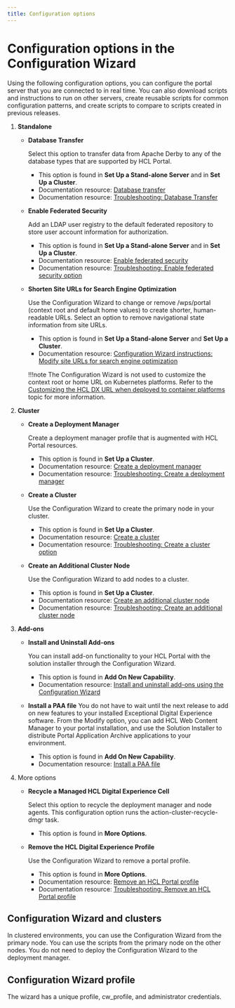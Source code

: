 ```yaml
---
title: Configuration options
---
```


# Configuration options in the Configuration Wizard

Using the following configuration options, you can configure the portal server that you are connected to in real time. You can also download scripts and instructions to run on other servers, create reusable scripts for common configuration patterns, and create scripts to compare to scripts created in previous releases.

1. **Standalone**
    -   **Database Transfer**

        Select this option to transfer data from Apache Derby to any of the database types that are supported by HCL Portal.

        -   This option is found in **Set Up a Stand-alone Server** and in **Set Up a Cluster**.
        -   Documentation resource: [Database transfer](../../../../../get_started/plan_deployment/traditional_deployment/roadmaps/rm_install_deployment/rm_web_content_dev.md#transferring-your-database)
        -   Documentation resource: [Troubleshooting: Database Transfer](../../../../../deployment/manage/troubleshooting/troubleshooting_configwizard/troubleshooting_db_transfer/index.md)

    -   **Enable Federated Security**

        Add an LDAP user registry to the default federated repository to store user account information for authorization.

        -   This option is found in **Set Up a Stand-alone Server** and in **Set Up a Cluster**.
        -   Documentation resource: [Enable federated security](../../../../../deployment/manage/security/people/authentication/user_registry/cw_ldap.md)
        -   Documentation resource: [Troubleshooting: Enable federated security option](../../../../../deployment/manage/troubleshooting/troubleshooting_configwizard/cw_ldap.md)

    -   **Shorten Site URLs for Search Engine Optimization**

        Use the Configuration Wizard to change or remove /wps/portal (context root and default home values) to create shorter, human-readable URLs. Select an option to remove navigational state information from site URLs.

        -   This option is found in **Set Up a Stand-alone Server** and **Set Up a Cluster**.
        -   Documentation resource: [Configuration Wizard instructions: Modify site URLs for search engine optimization](../../../../../deployment/manage/troubleshooting/troubleshooting_configwizard/cw_shorten_url_seo_ts.md)
        
        !!!note
            The Configuration Wizard is not used to customize the context root or home URL on Kubernetes platforms. Refer to the [Customizing the HCL DX URL when deployed to container platforms](../../../../manage/siteurl_cfg/t_customize_dx_url.md) topic for more information.

2. **Cluster**
    -   **Create a Deployment Manager**

        Create a deployment manager profile that is augmented with HCL Portal resources.

        -   This option is found in **Set Up a Cluster**.
        -   Documentation resource: [Create a deployment manager](../../../../../deployment/manage/config_cluster/cw_dmgr_profile.md)
        -   Documentation resource: [Troubleshooting: Create a deployment manager](../../../../../deployment/manage/troubleshooting/troubleshooting_configwizard/cw_create_dmgr.md)

    -   **Create a Cluster**

        Use the Configuration Wizard to create the primary node in your cluster.

        -   This option is found in **Set Up a Cluster**.
        -   Documentation resource: [Create a cluster](../../../../../deployment/manage/config_cluster/create_cluster/index.md)
        -   Documentation resource: [Troubleshooting: Create a cluster option](../../../../../deployment/manage/troubleshooting/troubleshooting_configwizard/cw_create_cluster.md)

    -   **Create an Additional Cluster Node**

        Use the Configuration Wizard to add nodes to a cluster.

        -   This option is found in **Set Up a Cluster**.
        -   Documentation resource: [Create an additional cluster node](../../../../../deployment/manage/config_cluster/cw_add_node.md)
        -   Documentation resource: [Troubleshooting: Create an additional cluster node](../../../../../deployment/manage/troubleshooting/troubleshooting_configwizard/cw_create_addnode.md)

3. **Add-ons**
    -   **Install and Uninstall Add-ons**

        You can install add-on functionality to your HCL Portal with the solution installer through the Configuration Wizard.

        -   This option is found in **Add On New Capability**.
        -   Documentation resource: [Install and uninstall add-ons using the Configuration Wizard](../../../../../deployment/install/traditional/install_addons/inst_cw_addons.md)

    - **Install a PAA file**
        You do not have to wait until the next release to add on new features to your installed Exceptional Digital Experience software. From the Modify option, you can add HCL Web Content Manager to your portal installation, and use the Solution Installer to distribute Portal Application Archive applications to your environment.
        -   This option is found in **Add On New Capability**.
        -   Documentation resource: [Install a PAA file](../../../portal_admin_tools/cfg_wizard/usage/cw_modify.md#install-a-paa-file)

4. More options
    -   **Recycle a Managed HCL Digital Experience Cell**

        Select this option to recycle the deployment manager and node agents. This configuration option runs the action-cluster-recycle-dmgr task.

        -   This option is found in **More Options**.

    -   **Remove the HCL Digital Experience Profile**

        Use the Configuration Wizard to remove a portal profile.

        -   This option is found in **More Options**.
        -   Documentation resource: [Remove an HCL Portal profile](../../../../../deployment/manage/profile/cw_remove_profile.md)
        -   Documentation resource: [Troubleshooting: Remove an HCL Portal profile](../../../../../deployment/manage/troubleshooting/troubleshooting_configwizard/cw_removeprofile.md)

## Configuration Wizard and clusters

In clustered environments, you can use the Configuration Wizard from the primary node. You can use the scripts from the primary node on the other nodes. You do not need to deploy the Configuration Wizard to the deployment manager.

## Configuration Wizard profile

The wizard has a unique profile, cw_profile, and administrator credentials.
